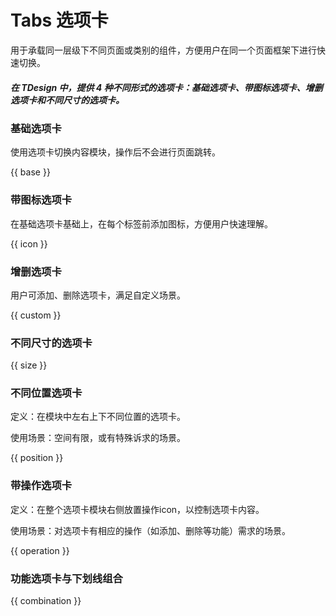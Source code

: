 # Tabs 选项卡

用于承载同一层级下不同页面或类别的组件，方便用户在同一个页面框架下进行快速切换。

##### 在 TDesign 中，提供 4 种不同形式的选项卡：基础选项卡、带图标选项卡、增删选项卡和不同尺寸的选项卡。

### 基础选项卡

使用选项卡切换内容模块，操作后不会进行页面跳转。

{{ base }}

### 带图标选项卡

在基础选项卡基础上，在每个标签前添加图标，方便用户快速理解。

{{ icon }}


### 增删选项卡

用户可添加、删除选项卡，满足自定义场景。

{{ custom }}

### 不同尺寸的选项卡

{{ size }}

### 不同位置选项卡

定义：在模块中左右上下不同位置的选项卡。

使用场景：空间有限，或有特殊诉求的场景。

{{ position }}

### 带操作选项卡

定义：在整个选项卡模块右侧放置操作icon，以控制选项卡内容。

使用场景：对选项卡有相应的操作（如添加、删除等功能）需求的场景。

{{ operation }}

### 功能选项卡与下划线组合

{{ combination }}
